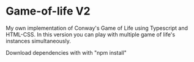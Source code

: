 # Game-of-life V2
My own implementation of Conway's Game of Life using Typescript and HTML-CSS.
In this version you can play with multiple game of life's instances simultaneously.

Download dependencies with with "npm install"